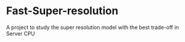 # Fast-Super-resolution
A project to study the super resolution model with the best trade-off in Server CPU

